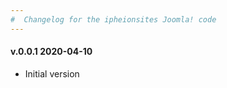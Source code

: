 ```yaml
--- 
#  Changelog for the ipheionsites Joomla! code
---
```

<h4>v.0.0.1 2020-04-10</h4>
<ul>
<li>Initial version</li>
</ul>
